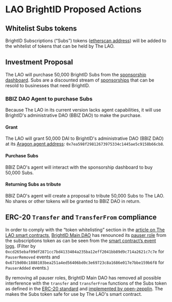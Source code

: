 # LAO BrightID Proposed Actions

## Whitelist Subs tokens
BrightID Subscriptions (“Subs”) tokens ([etherscan address](https://etherscan.io/token/0x61CEAc48136d6782DBD83c09f51E23514D12470a)) will be added to the whitelist of tokens that can be held by The LAO.

## Investment Proposal
The LAO will purchase 50,000 BrightID Subs from the [sponsorship dashboard](https://sp.brightid.org). Subs are a discounted stream of [sponsorships](https://medium.com/brightid/brightid-sponsorships-5327a8d39f1e) that can be resold to businesses that need BrightID.

### BBIZ DAO Agent to purchase Subs
Because The LAO in its current version lacks agent capabilities, it will use BrightID's administrative DAO (BBIZ DAO) to make the purchase.

#### Grant
The LAO will grant 50,000 DAI to BrightID's administrative DAO (BBIZ DAO) at its [Aragon agent address](https://mainnet.aragon.org/#/brightidbiz/organization): `0x7ea598f29812673975334c1445ae5c9158b66cb8`.

#### Purchase Subs
BBIZ DAO's agent will interact with the sponsorship dashboard to buy 50,000 Subs.

#### Returning Subs as tribute
BBIZ DAO's agent will create a proposal to tribute 50,000 Subs to The LAO. No shares or other tokens will be granted to BBIZ DAO in return.

## ERC-20 `Transfer` and `TransferFrom` compliance
In order to comply with the “token whitelisting” section in the [article on The LAO smart contracts](https://medium.com/@thelaoofficial/the-lao-joins-forces-with-moloch-dao-and-metacartel-to-begin-to-standardize-dao-related-smart-b6ee4b0db071), [BrightID Main DAO](https://mainnet.aragon.org/#/brightid/organization/) has renounced its [pauser role](https://github.com/BrightID/Sponsorship-Subscriptions-SmartContracts/blob/master/node_modules/openzeppelin-solidity/contracts/access/roles/PauserRole.sol) from the subscriptions token as can be seen from the [smart contract’s event logs](https://etherscan.io/address/0x61CEAc48136d6782DBD83c09f51E23514D12470a#events). (Filter by `0xcd265ebaf09df2871cc7bd4133404a235ba12eff2041bb89d9c714a2621c7c7e` for `PauserRemoved` events and `0x6719d08c1888103bea251a4ed56406bd0c3e69723c8a1686e017e7bbe159b6f8` for `PauserAdded` events.)

By removing all pauser roles, BrightID Main DAO has removed all possible interference with the `transfer` and `transferFrom` functions of the Subs token as defined in the [ERC-20 standard](https://eips.ethereum.org/EIPS/eip-20) and [implemented by open-zepplin](https://github.com/BrightID/Sponsorship-Subscriptions-SmartContracts/blob/master/node_modules/openzeppelin-solidity/contracts/token/ERC20/ERC20.sol). The makes the Subs token safe for use by The LAO's smart contract.
